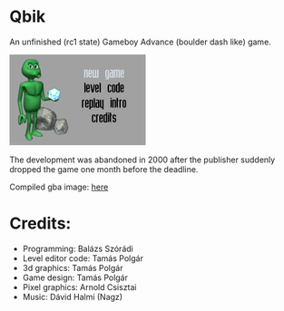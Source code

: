 # Qbik
An unfinished (rc1 state) Gameboy Advance (boulder dash like) game.

![Game main menu](https://github.com/Szoradi/qbik/blob/master/graphics/mainmenu.gif)

The development was abandoned in 2000 after the publisher suddenly dropped the game one month before the deadline.

Compiled gba image: [here](http://github.com)

# Credits:
* Programming:        Balázs Szórádi
* Level editor code:  Tamás Polgár
* 3d graphics:        Tamás Polgár
* Game design:        Tamás Polgár
* Pixel graphics:     Arnold Csisztai
* Music:              Dávid Halmi (Nagz)

